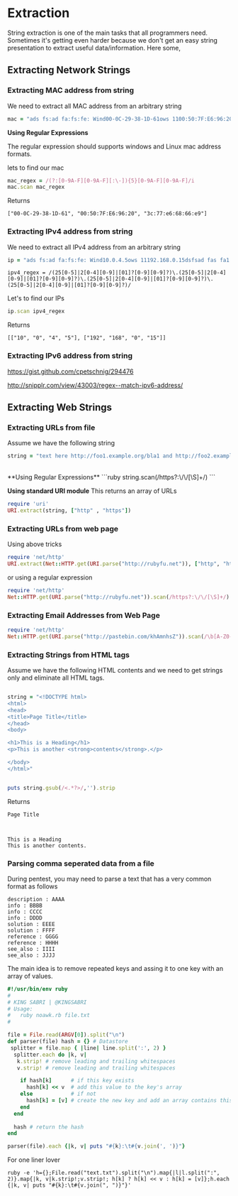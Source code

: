 # Extraction
String extraction is one of the main tasks that all programmers need. Sometimes it's getting even harder because we don't get an easy string presentation to extract useful data/information. Here some,

## Extracting Network Strings


### Extracting MAC address from string
We need to extract all MAC address from an arbitrary string
```ruby
mac = "ads fs:ad fa:fs:fe: Wind00-0C-29-38-1D-61ows 1100:50:7F:E6:96:20dsfsad fas fa1 3c:77:e6:68:66:e9 f2"
```

**Using Regular Expressions**

The regular expression should supports windows and Linux mac address formats.

lets to find our mac
```ruby
mac_regex = /(?:[0-9A-F][0-9A-F][:\-]){5}[0-9A-F][0-9A-F]/i
mac.scan mac_regex
```
Returns
```
["00-0C-29-38-1D-61", "00:50:7F:E6:96:20", "3c:77:e6:68:66:e9"]
```

### Extracting IPv4 address from string
We need to extract all IPv4 address from an arbitrary string

```ruby
ip = "ads fs:ad fa:fs:fe: Wind10.0.4.5ows 11192.168.0.15dsfsad fas fa1 20.555.1.700 f2"
```

```
ipv4_regex = /(25[0-5]|2[0-4][0-9]|[01]?[0-9][0-9]?)\.(25[0-5]|2[0-4][0-9]|[01]?[0-9][0-9]?)\.(25[0-5]|2[0-4][0-9]|[01]?[0-9][0-9]?)\.(25[0-5]|2[0-4][0-9]|[01]?[0-9][0-9]?)/
```
Let's to find our IPs

```ruby
ip.scan ipv4_regex

```
Returns
```
[["10", "0", "4", "5"], ["192", "168", "0", "15"]]
```

### Extracting IPv6 address from string
https://gist.github.com/cpetschnig/294476

http://snipplr.com/view/43003/regex--match-ipv6-address/

## Extracting Web Strings
### Extracting URLs from file
Assume we have the following string

```ruby
string = "text here http://foo1.example.org/bla1 and http://foo2.example.org/bla2 and here mailto:test@example.com and here also."
```
<br>
**Using Regular Expressions**
```ruby
string.scan(/https?:\/\/[\S]+/)
```

**Using standard URI module**
This returns an array of URLs
```ruby
require 'uri'
URI.extract(string, ["http" , "https"])
```

### Extracting URLs from web page
Using above tricks

```ruby
require 'net/http'
URI.extract(Net::HTTP.get(URI.parse("http://rubyfu.net")), ["http", "https"])
```
or using a regular expression
```ruby
require 'net/http'
Net::HTTP.get(URI.parse("http://rubyfu.net")).scan(/https?:\/\/[\S]+/)
```

### Extracting Email Addresses from Web Page
```ruby
require 'net/http'
Net::HTTP.get(URI.parse("http://pastebin.com/khAmnhsZ")).scan(/\b[A-Z0-9._%+-]+@[A-Z0-9.-]+\.[A-Z]{2,4}\b/i).uniq
```


### Extracting Strings from HTML tags 

Assume we have the following HTML contents and we need to get strings only and eliminate all HTML tags.


```ruby

string = "<!DOCTYPE html>
<html>
<head>
<title>Page Title</title>
</head>
<body>

<h1>This is a Heading</h1>
<p>This is another <strong>contents</strong>.</p>

</body>
</html>"


puts string.gsub(/<.*?>/,'').strip

```

Returns
```
Page Title



This is a Heading
This is another contents.
```

### Parsing comma seperated data from a file
During pentest, you may need to parse a text that has a very common format as follows

```
description : AAAA
info : BBBB
info : CCCC
info : DDDD
solution : EEEE
solution : FFFF
reference : GGGG
reference : HHHH
see_also : IIII
see_also : JJJJ
```

The main idea is to remove repeated keys and assing it to one key with an array of values.

```ruby
#!/usr/bin/env ruby
#
# KING SABRI | @KINGSABRI
# Usage:
#   ruby noawk.rb file.txt
#

file = File.read(ARGV[0]).split("\n")
def parser(file) hash = {} # Datastore
 splitter = file.map { |line| line.split(':', 2) }
  splitter.each do |k, v|
   k.strip! # remove leading and trailing whitespaces
   v.strip! # remove leading and trailing whitespaces

    if hash[k]      # if this key exists
      hash[k] << v  # add this value to the key's array
    else            # if not
      hash[k] = [v] # create the new key and add an array contains this value
    end
  end 
 
  hash # return the hash
end

parser(file).each {|k, v| puts "#{k}:\t#{v.join(', ')}"}


```

For one liner lover
```
ruby -e 'h={};File.read("text.txt").split("\n").map{|l|l.split(":", 2)}.map{|k, v|k.strip!;v.strip!; h[k] ? h[k] << v : h[k] = [v]};h.each {|k, v| puts "#{k}:\t#{v.join(", ")}"}'
```



